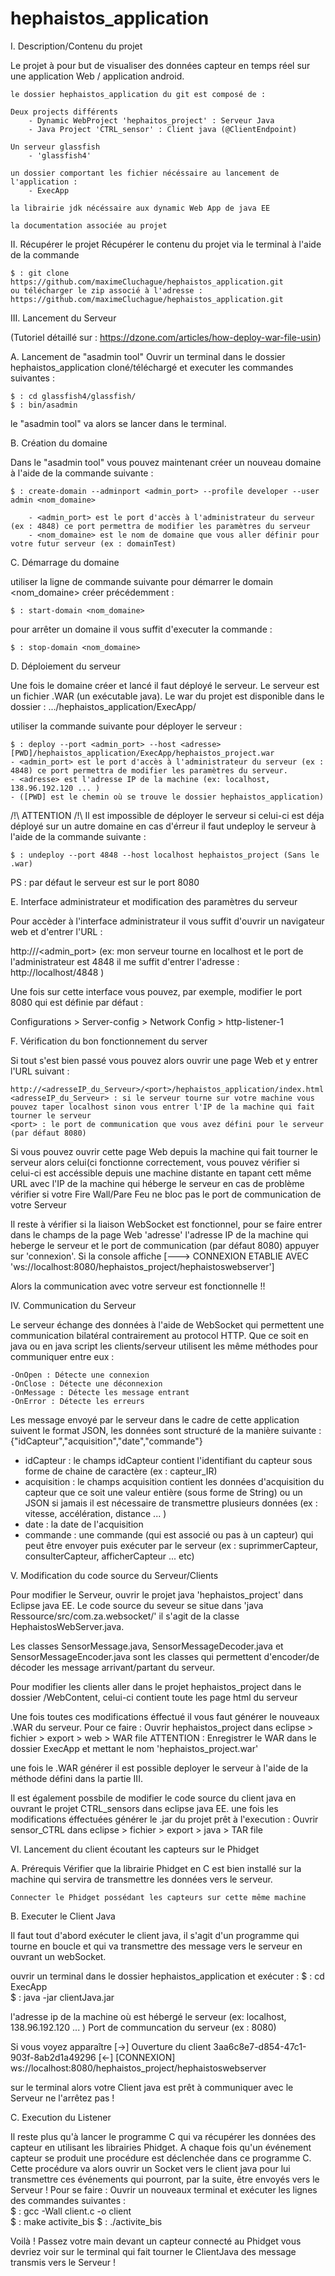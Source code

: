 # hephaistos_application

I. Description/Contenu du projet

Le projet à pour but de visualiser des données capteur en temps réel sur une application Web / application android. 

	le dossier hephaistos_application du git est composé de : 

	Deux projects différents 
		- Dynamic WebProject 'hephaitos_project' : Serveur Java 
		- Java Project 'CTRL_sensor' : Client java (@ClientEndpoint)

	Un serveur glassfish 
		- 'glassfish4'

	un dossier comportant les fichier nécéssaire au lancement de l'application :
		- ExecApp
	
	la librairie jdk nécéssaire aux dynamic Web App de java EE 

	la documentation associée au projet

II. Récupérer le projet
Récupérer le contenu du projet via le terminal à l'aide de la commande
	
	$ : git clone https://github.com/maximeCluchague/hephaistos_application.git
	ou télécharger le zip associé à l'adresse : https://github.com/maximeCluchague/hephaistos_application.git

III. Lancement du Serveur

(Tutoriel détaillé sur : https://dzone.com/articles/how-deploy-war-file-usin)

A. Lancement de "asadmin tool"
Ouvrir un terminal dans le dossier hephaistos_application cloné/téléchargé et executer les commandes suivantes : 

	$ : cd glassfish4/glassfish/
	$ : bin/asadmin

le "asadmin tool" va alors se lancer dans le terminal.

B. Création du domaine 

Dans le "asadmin tool" vous pouvez maintenant créer un nouveau domaine à l'aide de la commande suivante : 

	$ : create-domain --adminport <admin_port> --profile developer --user admin <nom_domaine>
	
		- <admin_port> est le port d'accès à l'administrateur du serveur (ex : 4848) ce port permettra de modifier les paramètres du serveur
		- <nom_domaine> est le nom de domaine que vous aller définir pour votre futur serveur (ex : domainTest) 

C. Démarrage du domaine 

utiliser la ligne de commande suivante pour démarrer le domain <nom_domaine> créer précédemment : 

	$ : start-domain <nom_domaine>

pour arrêter un domaine il vous suffit d'executer la commande : 

	$ : stop-domain <nom_domaine>

D. Déploiement du serveur

Une fois le domaine créer et lancé il faut déployé le serveur. Le serveur est un fichier .WAR (un exécutable java). Le war du projet est disponible dans le dossier : .../hephaistos_application/ExecApp/

utiliser la commande suivante pour déployer le serveur : 

	$ : deploy --port <admin_port> --host <adresse> [PWD]/hephaistos_application/ExecApp/hephaistos_project.war
	- <admin_port> est le port d'accès à l'administrateur du serveur (ex : 4848) ce port permettra de modifier les paramètres du serveur.
	- <adresse> est l'adresse IP de la machine (ex: localhost, 138.96.192.120 ... )
	- ([PWD] est le chemin où se trouve le dossier hephaistos_application)

/!\ ATTENTION /!\ Il est impossible de déployer le serveur si celui-ci est déja déployé sur un autre domaine en cas d'érreur il faut undeploy le serveur à l'aide de la commande suivante : 

	$ : undeploy --port 4848 --host localhost hephaistos_project (Sans le .war)

PS : par défaut le serveur est sur le port 8080

E. Interface administrateur et modification des paramètres du serveur

Pour accèder à l'interface administrateur il vous suffit d'ouvrir un navigateur web et d'entrer l'URL : 

http://<adresse>/<admin_port> (ex: mon serveur tourne en localhost et le port de l'administrateur est 4848 il me suffit d'entrer l'adresse : http://localhost/4848 )

Une fois sur cette interface vous pouvez, par exemple, modifier le port 8080 qui est définie par défaut :

Configurations > Server-config > Network Config > http-listener-1

F. Vérification du bon fonctionnement du server

Si tout s'est bien passé vous pouvez alors ouvrir une page Web et y entrer l'URL suivant : 

	http://<adresseIP_du_Serveur>/<port>/hephaistos_application/index.html
	<adresseIP_du_Serveur> : si le serveur tourne sur votre machine vous pouvez taper localhost sinon vous entrer l'IP de la machine qui fait tourner le serveur
	<port> : le port de communication que vous avez défini pour le serveur (par défaut 8080)

Si vous pouvez ouvrir cette page Web depuis la machine qui fait tourner le serveur alors celui(ci fonctionne correctement, vous pouvez vérifier si celui-ci est accéssible depuis une machine distante en tapant cett même URL avec l'IP de la machine qui héberge le serveur en cas de problème vérifier si votre Fire Wall/Pare Feu ne bloc pas le port de communication de votre Serveur 

Il reste à vérifier si la liaison WebSocket est fonctionnel, pour se faire entrer dans le champs de la page Web 'adresse' l'adresse IP de la machine qui heberge le serveur et le port de communication (par défaut 8080) appuyer sur 'connexion'. Si la console affiche 
	[---> CONNEXION ETABLIE AVEC 'ws://localhost:8080/hephaistos_project/hephaistoswebserver']


Alors la communication avec votre serveur est fonctionnelle !! 


IV. Communication du Serveur

Le serveur échange des données à l'aide de WebSocket qui permettent une communication bilatéral contrairement au protocol HTTP. Que ce soit en java ou en java script les clients/serveur utilisent les même méthodes pour communiquer entre eux :

	-OnOpen : Détecte une connexion
	-OnClose : Détecte une déconnexion
	-OnMessage : Détecte les message entrant
	-OnError : Détecte les erreurs

Les message envoyé par le serveur dans le cadre de cette application suivent le format JSON, les données sont structuré de la manière suivante : 
{"idCapteur","acquisition","date","commande"}

- idCapteur : le champs idCapteur contient l'identifiant du capteur sous forme de chaine de caractère (ex : capteur_IR)
- acquisition : le champs acquisition contient les données d'acquisition du capteur que ce soit une valeur entière (sous forme de String) ou un JSON si jamais il est nécessaire de transmettre plusieurs données (ex : vitesse, accélération, distance ... )
- date : la date de l'acquisition
- commande : une commande (qui est associé ou pas à un capteur) qui peut être envoyer puis exécuter par le serveur (ex : suprimmerCapteur, consulterCapteur, afficherCapteur ... etc)

V. Modification du code source du Serveur/Clients

Pour modifier le Serveur, ouvrir le projet java 'hephaistos_project' dans Eclipse java EE. Le code source du seveur se situe dans 'java Ressource/src/com.za.websocket/' il s'agit de la classe HephaistosWebServer.java. 

Les classes SensorMessage.java, SensorMessageDecoder.java et SensorMessageEncoder.java sont les classes qui permettent d'encoder/de décoder les message arrivant/partant du serveur. 

Pour modifier les clients aller dans le projet hephaistos_project dans le dossier /WebContent, celui-ci contient toute les page html du serveur

Une fois toutes ces modifications éffectué il vous faut générer le nouveaux .WAR du serveur. Pour ce faire :
	Ouvrir hephaistos_project dans eclipse > fichier > export > web > WAR file
	ATTENTION  : Enregistrer le WAR dans le dossier ExecApp et mettant le nom 'hephaistos_project.war'

une fois le .WAR générer il est possible deployer le serveur à l'aide de la méthode défini dans la partie III.

Il est également possbile de modifier le code source du client java en ouvrant le projet CTRL_sensors dans eclipse java EE. 
une fois les modifications éffectuées générer le .jar du projet prêt à l'execution  :
	Ouvrir sensor_CTRL dans eclipse > fichier > export > java > TAR file

VI. Lancement du client écoutant les capteurs sur le Phidget

A. Prérequis 
	Vérifier que la librairie Phidget en C est bien installé sur la machine qui servira de transmettre les données vers le serveur. 

	Connecter le Phidget possédant les capteurs sur cette même machine 

B. Executer le Client Java

Il faut tout d'abord exécuter le client java, il s'agit d'un programme qui tourne en boucle et qui va transmettre des message vers le serveur en ouvrant un webSocket.

ouvrir un terminal dans le dossier hephaistos_application et exécuter :
	$ : cd ExecApp	
	$ : java -jar clientJava.jar <adresseIPServer> <port>

<adresseIPServer> l'adresse ip de la machine où est hébergé le serveur (ex: localhost, 138.96.192.120 ... )
<port> Port de communcation du serveur (ex : 8080)

Si vous voyez apparaître 
	[->] Ouverture du client 3aa6c8e7-d854-47c1-903f-8ab2d1a49296
	[<-] [CONNEXION] ws://localhost:8080/hephaistos_project/hephaistoswebserver

sur le terminal alors votre Client java est prêt à communiquer avec le Serveur ne l'arrêtez pas !

C. Execution du Listener 

Il reste plus qu'à lancer le programme C qui va récupérer les données des capteur en utilisant les librairies Phidget. A chaque fois qu'un événement capteur se produit une procédure est déclenchée dans ce programme C. Cette procédure va alors ouvrir un Socket vers le client java pour lui transmettre ces événements qui pourront, par la suite, être envoyés vers le Serveur ! 
Pour se faire : Ouvrir un nouveaux terminal et exécuter les lignes des commandes suivantes :  
	$ : gcc -Wall client.c -o client	
	$ : make activite_bis
	$ : ./activite_bis

Voilà ! Passez votre main devant un capteur connecté au Phidget vous devriez voir sur le terminal qui fait tourner le ClientJava des message transmis vers le Serveur ! 

